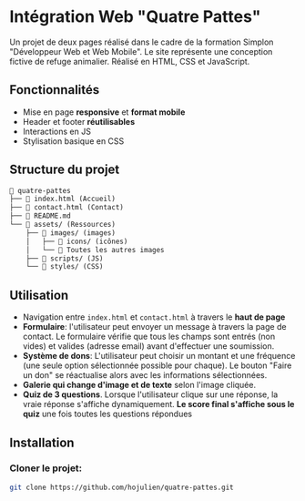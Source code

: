 # Intégration Web "Quatre Pattes"

Un projet de deux pages réalisé dans le cadre de la formation Simplon "Développeur Web et Web Mobile". Le site représente une conception fictive de refuge animalier. Réalisé en HTML, CSS et JavaScript.

## Fonctionnalités

- Mise en page **responsive** et **format mobile**
- Header et footer **réutilisables**
- Interactions en JS
- Stylisation basique en CSS

## Structure du projet

```md
📂 quatre-pattes
├── 📄 index.html (Accueil)
├── 📄 contact.html (Contact)
├── 📄 README.md
└── 📂 assets/ (Ressources)
    ├── 📂 images/ (images)
    │   ├── 📂 icons/ (icônes)
    │   └── 📄 Toutes les autres images
    ├── 📂 scripts/ (JS)
    └── 📂 styles/ (CSS)
```

## Utilisation

- Navigation entre `index.html` et `contact.html` à travers le **haut de page**
- **Formulaire**: l'utilisateur peut envoyer un message à travers la page de contact. Le formulaire vérifie que tous les champs sont entrés (non vides) et valides (adresse email) avant d'effectuer une soumission.
- **Système de dons**: L'utilisateur peut choisir un montant et une fréquence (une seule option sélectionnée possible pour chaque). Le bouton "Faire un don" se réactualise alors avec les informations sélectionnées.
- **Galerie qui change d'image et de texte** selon l'image cliquée.
- **Quiz de 3 questions**. Lorsque l'utilisateur clique sur une réponse, la vraie réponse s'affiche dynamiquement. **Le score final s'affiche sous le quiz** une fois toutes les questions répondues

## Installation

### Cloner le projet:

```sh
git clone https://github.com/hojulien/quatre-pattes.git
```